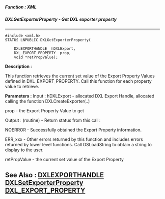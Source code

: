 ##### Function : XML
##### DXLGetExporterProperty - Get DXL exporter property
---
```
#include <xml.h>
STATUS LNPUBLIC DXLGetExporterProperty(

	DXLEXPORTHANDLE  hDXLExport,
	DXL_EXPORT_PROPERTY  prop,
	void *retPropValue);
```
**Description :**

This function retrieves the current set value of the Export Property Values 
defined in DXL_EXPORT_PROPERTY.   Call this function for each property value to 
retrieve.

**Parameters :**
Input :
hDXLExport  -  allocated DXL Export Handle, allocated calling the function DXLCreateExporter(..)

prop  -  the Export Property Value to get

Output :
(routine)  -  Return status from this call: 

NOERROR - Successfully obtained  the Export Property information.

ERR_xxx - Other errors returned by this function and includes errors returned by lower level functions. Call OSLoadString to obtain a string to display to the user.


retPropValue  -  the current set value of the Export Property


**See Also :**
[DXLEXPORTHANDLE](/reference/Data/DXLEXPORTHANDLE)
[DXLSetExporterProperty](/reference/Func/DXLSetExporterProperty)
[DXL_EXPORT_PROPERTY](/reference/Data/DXL_EXPORT_PROPERTY)
---
